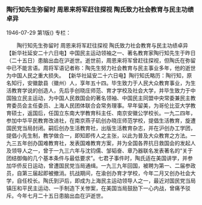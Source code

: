 ### 陶行知先生弥留时  周恩来将军赶往探视  陶氏致力社会教育与民主功绩卓异

1946-07-29
第1版()
专栏：

　　陶行知先生弥留时
    周恩来将军赶往探视
    陶氏致力社会教育与民主功绩卓异
    【新华社延安二十六日电】中国民主运动领袖之一、著名教育家陶行知先生于昨日（二十五日）患脑出血在沪逝世。逝世前，周恩来将军曾赶往探视，但陶氏在弥留中已不能言语。周将军语记者称：陶先生努力社会教育与民主事业多年，他的逝世为中国人民之重大损失。
    【新华社延安二十六日电】陶行知氏略历：陶行知，原名知行，安徽歙县（徽州）人，享年五十四。毕生致力于人民大众教育事业，为生活教育学说的创造人，先后手创晓庄师范、育才学校及社会大学，并毕生致力于中国独立民主运动，为中国人民救国会的著名领袖、中国民主同盟中央常委兼民主教育委员会主任委员、上海人民团体联合会常务理事。早年留美，为哥伦比亚大学教育硕士，返国后，任国立东南大学教育科主任、南京安徽公学校长。一九二四年，参加中华平民教育改进社，在南京燕子矶创办晓庄师范学校，提倡生活教育，旋遭国民党当局封闭。嗣后创办生活教育社，出版生活教育杂志，并在沪创办工学团，提倡小先生制，教学做合一，即知即传人之主张，以此为普及大众教育之方法。一九三五年创办国难教育社，发表国难教育方案，并为全国各界抗日救国会的发起人及领导人之一，曾于一九三六年与沈钧儒、邹韬奋、章乃器联名发表著名的“关于团结御侮的几个基本条件与最低要求”。七君子事件时，陶氏适在美国讲学，并参加华侨反日运动，曾遭国民党当局通缉。一九三九年回国，被聘为第一、二届参政员，自第三届起即被撤消。抗战期间，在渝创办育才学校，今年二月又创办社会大学，自任校长。陶氏到沪后，即成为上海民主运动领导人之一，最近对国民党当局镇压和平民主运动、一手制造下关惨案，在美国当局鼓励下一心内战，曾痛予驳斥。今年七月二十五日患脑出血在沪逝世。
